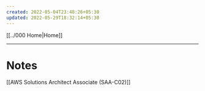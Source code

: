 ```yaml
---
created: 2022-05-04T23:48:26+05:30
updated: 2022-05-29T18:32:14+05:30
---
```

[[../000 Home|Home]]

---
# Notes
[[AWS Solutions Architect Associate (SAA-C02)]]
